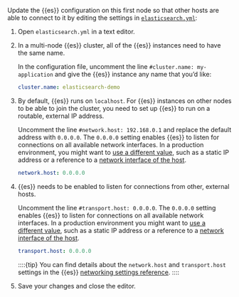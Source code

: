 Update the {{es}} configuration on this first node so that other hosts are able to connect to it by editing the settings in [`elasticsearch.yml`](/deploy-manage/deploy/self-managed/configure-elasticsearch.md):

1. Open `elasticsearch.yml` in a text editor.

2. In a multi-node {{es}} cluster, all of the {{es}} instances need to have the same name.

    In the configuration file, uncomment the line `#cluster.name: my-application` and give the {{es}} instance any name that you’d like:

    ```yaml
    cluster.name: elasticsearch-demo
    ```

3. By default, {{es}} runs on `localhost`. For {{es}} instances on other nodes to be able to join the cluster, you need to set up {{es}} to run on a routable, external IP address.

    Uncomment the line `#network.host: 192.168.0.1` and replace the default address with `0.0.0.0`. The `0.0.0.0` setting enables {{es}} to listen for connections on all available network interfaces. In a production environment, you might want to [use a different value](elasticsearch:///reference/elasticsearch/configuration-reference/networking-settings.md#common-network-settings), such as a static IP address or a reference to a [network interface of the host](elasticsearch://reference/elasticsearch/configuration-reference/networking-settings.md#network-interface-values).

    ```yaml
    network.host: 0.0.0.0
    ```

4. {{es}} needs to be enabled to listen for connections from other, external hosts.

    Uncomment the line `#transport.host: 0.0.0.0`. The `0.0.0.0` setting enables {{es}} to listen for connections on all available network interfaces. In a production environment you might want to [use a different value](elasticsearch://reference/elasticsearch/configuration-reference/networking-settings.md#common-network-settings), such as a static IP address or a reference to a [network interface of the host](elasticsearch://reference/elasticsearch/configuration-reference/networking-settings.md#network-interface-values).

    ```yaml
    transport.host: 0.0.0.0
    ```

    ::::{tip}
    You can find details about the `network.host` and `transport.host` settings in the {{es}} [networking settings reference](elasticsearch://reference/elasticsearch/configuration-reference/networking-settings.md).
    ::::

5. Save your changes and close the editor.